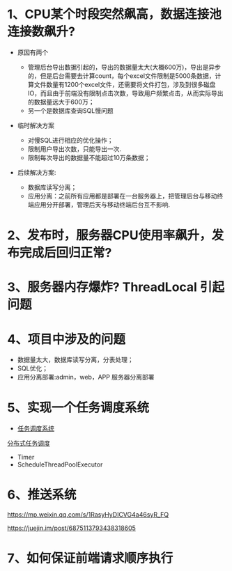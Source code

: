 # 1、CPU某个时段突然飙高，数据连接池连接数飙升?

- 原因有两个
    - 管理后台导出数据引起的，导出的数据量太大(大概600万)，导出是异步的，但是后台需要去计算count，每个excel文件限制是5000条数据，计算文件数量有1200个excel文件，还需要将文件打包，涉及到很多磁盘IO，而且由于前端没有限制点击次数，导致用户频繁点击，从而实际导出的数据量远大于600万；
    - 另一个是数据库查询SQL慢问题

- 临时解决方案
    - 对慢SQL进行相应的优化操作；
    - 限制用户导出次数，只能导出一次.
    - 限制每次导出的数据量不能超过10万条数据；

- 后续解决方案:
   - 数据库读写分离；
    - 应用分离：之前所有应用都是部署在一台服务器上，把管理后台与移动终端应用分开部署，管理后天与移动终端后台互不影响.

# 2、发布时，服务器CPU使用率飙升，发布完成后回归正常?

# 3、服务器内存爆炸? ThreadLocal 引起问题

# 4、项目中涉及的问题

- 数据量太大，数据库读写分离，分表处理；
- SQL优化；
- 应用分离部署:admin，web，APP 服务器分离部署

# 5、实现一个任务调度系统

- [任务调度系统](http://www.cnblogs.com/zuoxiaolong/p/niubi-job-3.html)

[分布式任务调度](../分布式架构/分布式.md#十四分布式任务调度)

- Timer
- ScheduleThreadPoolExecutor

# 6、推送系统

https://mp.weixin.qq.com/s/1RasyHyDICVG4a46syR_FQ

https://juejin.im/post/6875113793438318605

# 7、如何保证前端请求顺序执行

